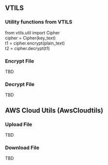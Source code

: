 ## VTILS

### Utility functions from VTILS  
  

from vtils.util import Cipher  
cipher = Cipher(key_text)  
t1 = cipher.encrypt(plain_text)  
t2 = cipher.decrypt(t1)  


### Encrypt File  
TBD


### Decrypt File  
TBD


## AWS Cloud Utils (AwsCloudtils) 

### Upload File  
TBD

### Download File  
TBD




